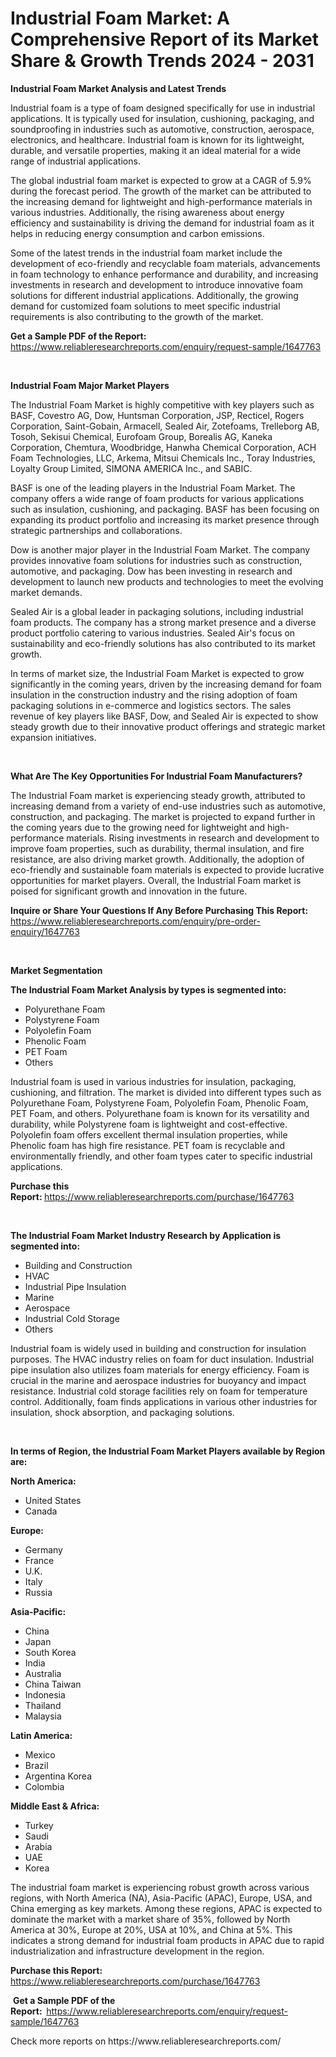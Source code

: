 <p><h1>Industrial Foam Market: A Comprehensive Report of its Market Share & Growth Trends 2024 - 2031</h1></p><p><strong>Industrial Foam Market Analysis and Latest Trends</strong></p>
<p><p>Industrial foam is a type of foam designed specifically for use in industrial applications. It is typically used for insulation, cushioning, packaging, and soundproofing in industries such as automotive, construction, aerospace, electronics, and healthcare. Industrial foam is known for its lightweight, durable, and versatile properties, making it an ideal material for a wide range of industrial applications.</p><p>The global industrial foam market is expected to grow at a CAGR of 5.9% during the forecast period. The growth of the market can be attributed to the increasing demand for lightweight and high-performance materials in various industries. Additionally, the rising awareness about energy efficiency and sustainability is driving the demand for industrial foam as it helps in reducing energy consumption and carbon emissions.</p><p>Some of the latest trends in the industrial foam market include the development of eco-friendly and recyclable foam materials, advancements in foam technology to enhance performance and durability, and increasing investments in research and development to introduce innovative foam solutions for different industrial applications. Additionally, the growing demand for customized foam solutions to meet specific industrial requirements is also contributing to the growth of the market.</p></p>
<p><strong>Get a Sample PDF of the Report:&nbsp;</strong> <a href="https://www.reliableresearchreports.com/enquiry/request-sample/1647763">https://www.reliableresearchreports.com/enquiry/request-sample/1647763</a></p>
<p>&nbsp;</p>
<p><strong>Industrial Foam Major Market Players</strong></p>
<p><p>The Industrial Foam Market is highly competitive with key players such as BASF, Covestro AG, Dow, Huntsman Corporation, JSP, Recticel, Rogers Corporation, Saint-Gobain, Armacell, Sealed Air, Zotefoams, Trelleborg AB, Tosoh, Sekisui Chemical, Eurofoam Group, Borealis AG, Kaneka Corporation, Chemtura, Woodbridge, Hanwha Chemical Corporation, ACH Foam Technologies, LLC, Arkema, Mitsui Chemicals Inc., Toray Industries, Loyalty Group Limited, SIMONA AMERICA Inc., and SABIC.</p><p>BASF is one of the leading players in the Industrial Foam Market. The company offers a wide range of foam products for various applications such as insulation, cushioning, and packaging. BASF has been focusing on expanding its product portfolio and increasing its market presence through strategic partnerships and collaborations.</p><p>Dow is another major player in the Industrial Foam Market. The company provides innovative foam solutions for industries such as construction, automotive, and packaging. Dow has been investing in research and development to launch new products and technologies to meet the evolving market demands.</p><p>Sealed Air is a global leader in packaging solutions, including industrial foam products. The company has a strong market presence and a diverse product portfolio catering to various industries. Sealed Air's focus on sustainability and eco-friendly solutions has also contributed to its market growth.</p><p>In terms of market size, the Industrial Foam Market is expected to grow significantly in the coming years, driven by the increasing demand for foam insulation in the construction industry and the rising adoption of foam packaging solutions in e-commerce and logistics sectors. The sales revenue of key players like BASF, Dow, and Sealed Air is expected to show steady growth due to their innovative product offerings and strategic market expansion initiatives.</p></p>
<p>&nbsp;</p>
<p><strong>What Are The Key Opportunities For Industrial Foam Manufacturers?</strong></p>
<p><p>The Industrial Foam market is experiencing steady growth, attributed to increasing demand from a variety of end-use industries such as automotive, construction, and packaging. The market is projected to expand further in the coming years due to the growing need for lightweight and high-performance materials. Rising investments in research and development to improve foam properties, such as durability, thermal insulation, and fire resistance, are also driving market growth. Additionally, the adoption of eco-friendly and sustainable foam materials is expected to provide lucrative opportunities for market players. Overall, the Industrial Foam market is poised for significant growth and innovation in the future.</p></p>
<p><strong>Inquire or Share Your Questions If Any Before Purchasing This Report:</strong> <a href="https://www.reliableresearchreports.com/enquiry/pre-order-enquiry/1647763">https://www.reliableresearchreports.com/enquiry/pre-order-enquiry/1647763</a></p>
<p>&nbsp;</p>
<p><strong>Market Segmentation</strong></p>
<p><strong>The Industrial Foam Market Analysis by types is segmented into:</strong></p>
<p><ul><li>Polyurethane Foam</li><li>Polystyrene Foam</li><li>Polyolefin Foam</li><li>Phenolic Foam</li><li>PET Foam</li><li>Others</li></ul></p>
<p><p>Industrial foam is used in various industries for insulation, packaging, cushioning, and filtration. The market is divided into different types such as Polyurethane Foam, Polystyrene Foam, Polyolefin Foam, Phenolic Foam, PET Foam, and others. Polyurethane foam is known for its versatility and durability, while Polystyrene foam is lightweight and cost-effective. Polyolefin foam offers excellent thermal insulation properties, while Phenolic foam has high fire resistance. PET foam is recyclable and environmentally friendly, and other foam types cater to specific industrial applications.</p></p>
<p><strong>Purchase this Report:&nbsp;</strong><a href="https://www.reliableresearchreports.com/purchase/1647763">https://www.reliableresearchreports.com/purchase/1647763</a></p>
<p>&nbsp;</p>
<p><strong>The Industrial Foam Market Industry Research by Application is segmented into:</strong></p>
<p><ul><li>Building and Construction</li><li>HVAC</li><li>Industrial Pipe Insulation</li><li>Marine</li><li>Aerospace</li><li>Industrial Cold Storage</li><li>Others</li></ul></p>
<p><p>Industrial foam is widely used in building and construction for insulation purposes. The HVAC industry relies on foam for duct insulation. Industrial pipe insulation also utilizes foam materials for energy efficiency. Foam is crucial in the marine and aerospace industries for buoyancy and impact resistance. Industrial cold storage facilities rely on foam for temperature control. Additionally, foam finds applications in various other industries for insulation, shock absorption, and packaging solutions.</p></p>
<p>&nbsp;</p>
<p><strong>In terms of Region, the Industrial Foam Market Players available by Region are:</strong></p>
<p>
    <p> <strong> North America: </strong>
        <ul>
            <li>United States</li>
            <li>Canada</li>
        </ul>
        </p> 
    <p> <strong> Europe: </strong>
        <ul>
            <li>Germany</li>
            <li>France</li>
            <li>U.K.</li>
            <li>Italy</li>
            <li>Russia</li>
        </ul>
        </p> 
    <p> <strong> Asia-Pacific: </strong>
        <ul>
            <li>China</li>
            <li>Japan</li>
            <li>South Korea</li>
            <li>India</li>
            <li>Australia</li>
            <li>China Taiwan</li>
            <li>Indonesia</li>
            <li>Thailand</li>
            <li>Malaysia</li>
        </ul>
        </p> 
    <p> <strong> Latin America: </strong>
        <ul>
            <li>Mexico</li>
            <li>Brazil</li>
            <li>Argentina Korea</li>
            <li>Colombia</li>
        </ul>
        </p> 
    <p> <strong> Middle East & Africa: </strong>
        <ul>
            <li>Turkey</li>
            <li>Saudi</li>
            <li>Arabia</li>
            <li>UAE</li>
            <li>Korea</li>
        </ul>
    </p>
    </p>
<p><p>The industrial foam market is experiencing robust growth across various regions, with North America (NA), Asia-Pacific (APAC), Europe, USA, and China emerging as key markets. Among these regions, APAC is expected to dominate the market with a market share of 35%, followed by North America at 30%, Europe at 20%, USA at 10%, and China at 5%. This indicates a strong demand for industrial foam products in APAC due to rapid industrialization and infrastructure development in the region.</p></p>
<p><strong>Purchase this Report: </strong><a href="https://www.reliableresearchreports.com/purchase/1647763">https://www.reliableresearchreports.com/purchase/1647763</a></p>
<p>&nbsp;<strong>Get a Sample PDF of the Report:&nbsp;&nbsp;</strong><a href="https://www.reliableresearchreports.com/enquiry/request-sample/1647763">https://www.reliableresearchreports.com/enquiry/request-sample/1647763</a></p>
<p><strong></strong></p>
<p>Check more reports on https://www.reliableresearchreports.com/</p>